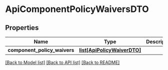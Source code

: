 # ApiComponentPolicyWaiversDTO

## Properties

| Name                         | Type                                                  | Description | Notes      |
| ---------------------------- | ----------------------------------------------------- | ----------- | ---------- |
| **component_policy_waivers** | [**list[ApiPolicyWaiverDTO]**](ApiPolicyWaiverDTO.md) |             | [optional] |

[[Back to Model list]](../README.md#documentation-for-models) [[Back to API list]](../README.md#documentation-for-api-endpoints) [[Back to README]](../README.md)
